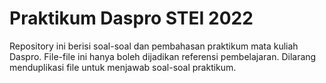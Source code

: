 # Praktikum Daspro STEI 2022
Repository ini berisi soal-soal dan pembahasan praktikum mata kuliah Daspro. File-file ini hanya boleh dijadikan referensi pembelajaran. Dilarang menduplikasi file untuk menjawab soal-soal praktikum.
